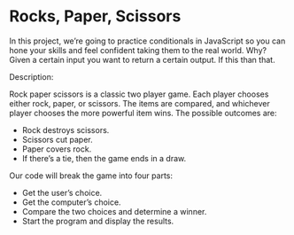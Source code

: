 # Rocks, Paper, Scissors

In this project, we’re going to practice conditionals in JavaScript so you can hone your skills and feel confident taking them to the real world. Why? Given a certain input you want to return a certain output. If this than that.

Description:

Rock paper scissors is a classic two player game. Each player chooses either rock, paper, or scissors. The items are compared, and whichever player chooses the more powerful item wins.
The possible outcomes are:
* Rock destroys scissors.
* Scissors cut paper.
* Paper covers rock.
* If there’s a tie, then the game ends in a draw.

  
Our code will break the game into four parts:
* Get the user’s choice.
* Get the computer’s choice.
* Compare the two choices and determine a winner.
* Start the program and display the results.

